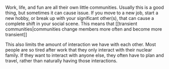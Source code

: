 Work, life, and fun are all their own little communities. Usually this is a good thing, but sometimes it can cause issue. If you move to a new job, start a new hobby, or break up with your significant other(s), that can cause a complete shift in your social scene. This means that [[transient communities|communities change members more often and become more transient]]

This also limits the amount of interaction we have with each other. Most people are so tired after work that they only interact with their nuclear family. If they want to interact with anyone else, they often have to plan and travel, rather than naturally having those interactions.
